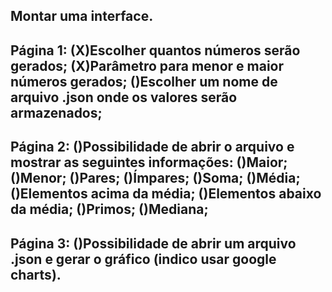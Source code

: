 Montar uma interface.
------------------------------------------------------------------------------------------------------------------------------------------------
Página 1:
(X)Escolher quantos números serão gerados;
(X)Parâmetro para menor e maior números gerados;
()Escolher um nome de arquivo .json onde os valores serão armazenados;
------------------------------------------------------------------------------------------------------------------------------------------------
Página 2:
()Possibilidade de abrir o arquivo e mostrar as seguintes informações:
    ()Maior;
    ()Menor;
    ()Pares;
    ()Ímpares;
    ()Soma;
    ()Média;
    ()Elementos acima da média;
    ()Elementos abaixo da média;
    ()Primos;
    ()Mediana;
------------------------------------------------------------------------------------------------------------------------------------------------
Página 3:
()Possibilidade de abrir um arquivo .json e gerar o gráfico (indico usar google charts).
------------------------------------------------------------------------------------------------------------------------------------------------